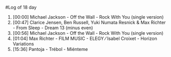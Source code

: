 #Log of 18 day

1. [00:00] Michael Jackson - Off the Wall - Rock With You (single version)
1. [00:47] Clarice Jensen, Ben Russell, Yuki Numata Resnick & Max Richter - From Sleep - Dream 13 (minus even)
1. [00:56] Michael Jackson - Off the Wall - Rock With You (single version)
1. [01:04] Max Richter - FILM MUSIC - ELEGY ⁄ Isabel Croixet - Horizon Variations
1. [15:36] Pantoja - Trébol - Miénteme
